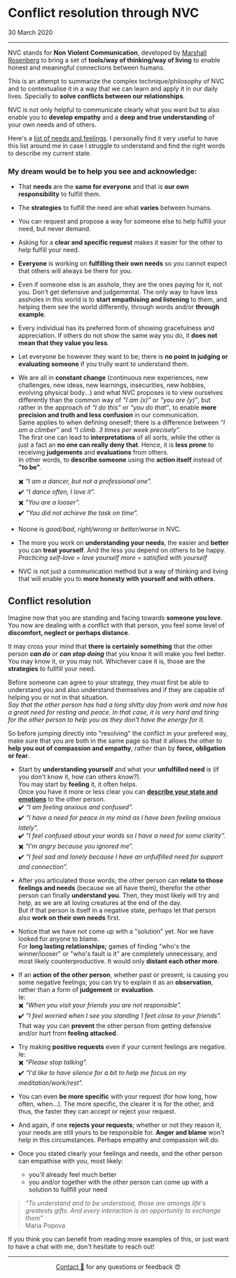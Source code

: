 # Conflict resolution through NVC

30 March 2020

---

NVC stands for **Non Violent Communication**, developed by [Marshall Rosenberg](https://www.cnvc.org/learn-nvc/what-is-nvc) to bring a set of **tools/way of thinking/way of living** to enable honest and meaningful connections between humans.

This is an attempt to summarize the complex technique/philosophy of NVC and to contextualise it in a way that we can learn and apply it in our daily lives. Specially to **solve conflicts between our relationships**.

NVC is not only helpful to communicate clearly what you want but to also enable you to **develop empathy** and a **deep and true understanding** of your own needs and of others.

Here's a [list of needs and feelings](https://www.nonviolentcommunication.com/pdf_files/feelings_needs.pdf). I personally find it very useful to have this list around me in case I struggle to understand and find the right words to describe my current state.

### My dream would be to help you see and acknowledge:

- That **needs** are the **same for everyone** and that is **our own responsibility** to fulfill them.

- The **strategies** to fulfill the need are what **varies** between humans.

- You can request and propose a way for someone else to help fulfill your need, but never demand.

- Asking for a **clear and specific request** makes it easier for the other to help fulfill your need.
  
- **Everyone** is working on **fulfilling their own needs** so you cannot expect that others will always be there for you.

- Even if someone else is an asshole, they are the ones paying for it, not you. Don't get defensive and judgemental. The only way to have less assholes in this world is to **start empathising and listening** to them, and helping them see the world differently, through words and/or **through example**.

- Every individual has its preferred form of showing gracefulness and appreciation. If others do not show the same way you do, it **does not mean that they value you less**.

- Let everyone be however they want to be; there is **no point in judging or evaluating someone** if you trully want to understand them.
  
- We are all in **constant change** (continuous new experiences, new challenges, new ideas, new learnings, insecurities, new hobbies, evolving physical body...) and what NVC proposes is to view ourselves differently than the common way of *“I am (x)”* or *“you are (y)”*, but rather in the approach of *“I do this”* or *“you do that”*, to enable **more precision and truth and less confusion** in our communication.    
Same applies to when defining oneself; there is a difference between *“I am a climber”* and *“I climb. 3 times per week precisely”.*    
The first one can lead to **interpretations** of all sorts, while the other is just a fact an **no one can really deny that**. Hence, it is **less prone** to receiving **judgements** and **evaluations** from others.    
In other words, to **describe someone** using the **action itself** instead of **"to be"**.    

  ✖️ *“I am a dancer, but not a professional one”.*      
  ✔️ *“I dance often, I love it”.*     
  ✖️ *“You are a looser”.*      
  ✔️ *“You did not achieve the task on time”.*    
  
- Noone is *good/bad*, *right/wrong* or *better/worse* in NVC.
  
- The more you work on **understanding your needs**, the easier and **better** you can **treat yourself**. And the less you depend on others to be happy. *Practicing self-love = love yourself more = satisfied with yourself*

- NVC is not just a communication method but a way of thinking and living that will enable you to **more honesty with yourself and with others**.

## Conflict resolution

Imagine now that you are standing and facing towards **someone you love**. You now are dealing with a conflict with that person, you feel some level of **discomfort, neglect or perhaps distance**.

It may cross your mind that **there is certainly something** that the other person ***can do*** or ***can stop doing*** that you know it will make you feel better. You may know it, or you may not. Whichever case it is, those are the **strategies** to fullfill your need.

Before someone can agree to your strategy, they must first be able to understand you and also understand themselves and if they are capable of helping you or not in that situation.   
*Say that the other person has had a long shitty day from work and now has a great need for resting and peace. In that case, it is very hard and tiring for the other person to help you as they don't have the energy for it.*

So before jumping directly into "resolving" the conflict in your prefered way, make sure that you are both in the same page so that it allows the other to **help you out of compassion and empathy**, rather than by **force, obligation or fear**.

- Start by **understanding yourself** and what your **unfulfilled need** is (if you don't know it, how can others know?).   
  You may start by **feeling** it, it often helps.   
  Once you have it more or less clear you can [**describe your state and emotions**](https://www.nonviolentcommunication.com/pdf_files/feelings_needs.pdf) to the other person.  
  ✔️ *“I am feeling anxious and confused”.*  
  ✔️ *“I have a need for peace in my mind as I have been feeling anxious lately”.*   
  ✔️ *“I feel confused about your words so I have a need for some clarity”.*    
  ✖️ *“I'm angry because you ignored me”.*    
  ✔️ *“I feel sad and lonely because I have an unfulfilled need for support and connection”.*    
- After you articulated those words; the other person can **relate to those feelings and needs** (because we all have them), therefor the other person can finally **understand you**. Then, they most likely will try and help, as we are all loving creatures at the end of the day.    
But if that person is itself in a negative state, perhaps let that person also **work on their own needs** first.   

- Notice that we have not come up with a "solution" yet. Nor we have looked for anyone to blame.   
  For **long lasting relationships;** games of finding "who's the winner/looser" or "who's fault is it" are completely unnecessary, and most likely counterproductive. It would only **distant each other more**.

- If an **action of the other person**, whether past or present, is causing you some negative feelings; you can try to explain it as an **observation**, rather than a form of **judgement** or **evaluation**.    
Ie:   
  ✖️ *“When you visit your friends you are not responsible”.*   
  ✔️ *“I feel worried when I see you standing 1 feet close to your friends”.*  
That way you can **prevent** the other person from getting defensive and/or hurt from **feeling attacked**.

- Try making **positive requests** even if your current feelings are negative. Ie:    
  ✖️ *“Please stop talking”.*   
  ✔️ *“I'd like to have silence for a bit to help me focus on my meditation/work/rest”.*   
- You can even **be more specific** with your request (for how long, how often, when...). The more specific, the clearer it is for the other, and thus, the faster they can accept or reject your request.
- And again, if one **rejects your requests**; whether or not they reason it, your needs are still yours to be responsible for. **Anger and blame** won't help in this circumstances. Perhaps empathy and compassion will do.
- Once you stated clearly your feelings and needs, and the other person can empathise with you, most likely:
  - you'll already feel much better
  - you and/or together with the other person can come up with a solution to fullfill your need
  
>*“To understand and to be understood, those are amongs life's greatests gifts. And every interaction is an opportunity to exchange them”*   
Maria Popova


If you think you can benefit from reading more examples of this, or just want to have a chat with me, don't hesitate to reach out!

---
<div style="text-align: center;">

[Contact 🐨](docs/aboutLy.md) for any questions or feedback 😍 

</div>
